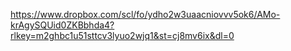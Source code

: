 https://www.dropbox.com/scl/fo/ydho2w3uaacniovvv5ok6/AMo-krAgySQUid0ZKBbhda4?rlkey=m2ghbc1u51sttcv3lyuo2wjq1&st=cj8mv6ix&dl=0